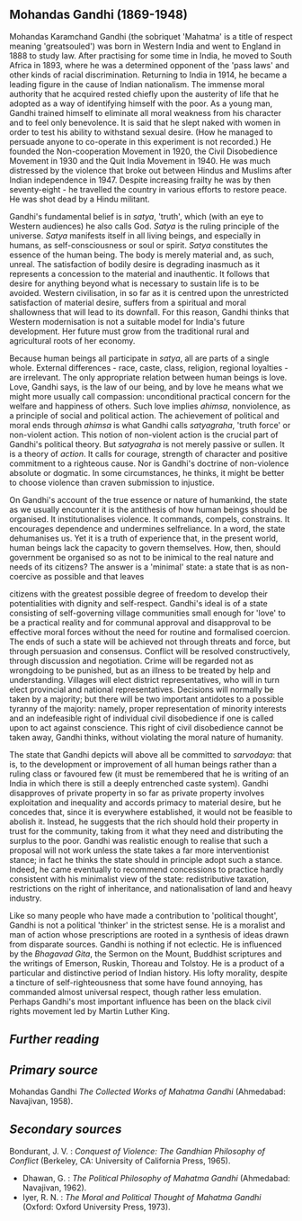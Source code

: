 ## **Mohandas Gandhi (1869-1948)**

Mohandas Karamchand Gandhi (the sobriquet 'Mahatma' is a title of respect meaning 'greatsouled') was born in Western India and went to England in 1888 to study law. After practising for some time in India, he moved to South Africa in 1893, where he was a determined opponent of the 'pass laws' and other kinds of racial discrimination. Returning to India in 1914, he became a leading figure in the cause of Indian nationalism. The immense moral authority that he acquired rested chiefly upon the austerity of life that he adopted as a way of identifying himself with the poor. As a young man, Gandhi trained himself to eliminate all moral weakness from his character and to feel only benevolence. It is said that he slept naked with women in order to test his ability to withstand sexual desire. (How he managed to persuade anyone to co-operate in this experiment is not recorded.) He founded the Non-cooperation Movement in 1920, the Civil Disobedience Movement in 1930 and the Quit India Movement in 1940. He was much distressed by the violence that broke out between Hindus and Muslims after Indian independence in 1947. Despite increasing frailty he was by then seventy-eight - he travelled the country in various efforts to restore peace. He was shot dead by a Hindu militant.

Gandhi's fundamental belief is in *satya*, 'truth', which (with an eye to Western audiences) he also calls God. *Satya* is the ruling principle of the universe. *Satya* manifests itself in all living beings, and especially in humans, as self-consciousness or soul or spirit. *Satya* constitutes the essence of the human being. The body is merely material and, as such, unreal. The satisfaction of bodily desire is degrading inasmuch as it represents a concession to the material and inauthentic. It follows that desire for anything beyond what is necessary to sustain life is to be avoided. Western civilisation, in so far as it is centred upon the unrestricted satisfaction of material desire, suffers from a spiritual and moral shallowness that will lead to its downfall. For this reason, Gandhi thinks that Western modernisation is not a suitable model for India's future development. Her future must grow from the traditional rural and agricultural roots of her economy.

Because human beings all participate in *satya*, all are parts of a single whole. External differences - race, caste, class, religion, regional loyalties - are irrelevant. The only appropriate relation between human beings is love. Love, Gandhi says, is the law of our being, and by love he means what we might more usually call compassion: unconditional practical concern for the welfare and happiness of others. Such love implies *ahimsa*, nonviolence, as a principle of social and political action. The achievement of political and moral ends through *ahimsa* is what Gandhi calls *satyagraha*, 'truth force' or non-violent action. This notion of non-violent action is the crucial part of Gandhi's political theory. But *satyagraha* is not merely passive or sullen. It is a theory of *action*. It calls for courage, strength of character and positive commitment to a righteous cause. Nor is Gandhi's doctrine of non-violence absolute or dogmatic. In some circumstances, he thinks, it might be better to choose violence than craven submission to injustice.

On Gandhi's account of the true essence or nature of humankind, the state as we usually encounter it is the antithesis of how human beings should be organised. It institutionalises violence. It commands, compels, constrains. It encourages dependence and undermines selfreliance. In a word, the state dehumanises us. Yet it is a truth of experience that, in the present world, human beings lack the capacity to govern themselves. How, then, should government be organised so as not to be inimical to the real nature and needs of its citizens? The answer is a 'minimal' state: a state that is as non-coercive as possible and that leaves

citizens with the greatest possible degree of freedom to develop their potentialities with dignity and self-respect. Gandhi's ideal is of a state consisting of self-governing village communities small enough for 'love' to be a practical reality and for communal approval and disapproval to be effective moral forces without the need for routine and formalised coercion. The ends of such a state will be achieved not through threats and force, but through persuasion and consensus. Conflict will be resolved constructively, through discussion and negotiation. Crime will be regarded not as wrongdoing to be punished, but as an illness to be treated by help and understanding. Villages will elect district representatives, who will in turn elect provincial and national representatives. Decisions will normally be taken by a majority; but there will be two important antidotes to a possible tyranny of the majority: namely, proper representation of minority interests and an indefeasible right of individual civil disobedience if one is called upon to act against conscience. This right of civil disobedience cannot be taken away, Gandhi thinks, without violating the moral nature of humanity.

The state that Gandhi depicts will above all be committed to *sarvodaya*: that is, to the development or improvement of all human beings rather than a ruling class or favoured few (it must be remembered that he is writing of an India in which there is still a deeply entrenched caste system). Gandhi disapproves of private property in so far as private property involves exploitation and inequality and accords primacy to material desire, but he concedes that, since it is everywhere established, it would not be feasible to abolish it. Instead, he suggests that the rich should hold their property in trust for the community, taking from it what they need and distributing the surplus to the poor. Gandhi was realistic enough to realise that such a proposal will not work unless the state takes a far more interventionist stance; in fact he thinks the state should in principle adopt such a stance. Indeed, he came eventually to recommend concessions to practice hardly consistent with his minimalist view of the state: redistributive taxation, restrictions on the right of inheritance, and nationalisation of land and heavy industry.

Like so many people who have made a contribution to 'political thought', Gandhi is not a political 'thinker' in the strictest sense. He is a moralist and man of action whose prescriptions are rooted in a synthesis of ideas drawn from disparate sources. Gandhi is nothing if not eclectic. He is influenced by the *Bhagavad Gita*, the Sermon on the Mount, Buddhist scriptures and the writings of Emerson, Ruskin, Thoreau and Tolstoy. He is a product of a particular and distinctive period of Indian history. His lofty morality, despite a tincture of self-righteousness that some have found annoying, has commanded almost universal respect, though rather less emulation. Perhaps Gandhi's most important influence has been on the black civil rights movement led by Martin Luther King.

## *Further reading*

## *Primary source*

 Mohandas Gandhi *The Collected Works of Mahatma Gandhi* (Ahmedabad: Navajivan, 1958).

## *Secondary sources*

 Bondurant, J. V. : *Conquest of Violence: The Gandhian Philosophy of Conflict* (Berkeley, CA: University of California Press, 1965).

- Dhawan, G. : *The Political Philosophy of Mahatma Gandhi* (Ahmedabad: Navajivan, 1962).
- Iyer, R. N. : *The Moral and Political Thought of Mahatma Gandhi* (Oxford: Oxford University Press, 1973).